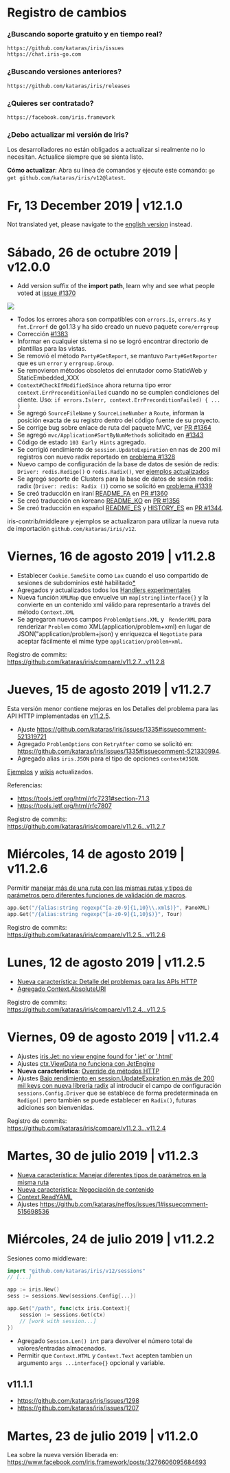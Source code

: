<!-- # History/Changelog <a href="HISTORY_ZH.md"> <img width="20px" src="https://iris-go.com/images/flag-china.svg?v=10" /></a><a href="HISTORY_ID.md"> <img width="20px" src="https://iris-go.com/images/flag-indonesia.svg?v=10" /></a><a href="HISTORY_GR.md"> <img width="20px" src="https://iris-go.com/images/flag-greece.svg?v=10" /></a> -->

# Registro de cambios

### ¿Buscando soporte gratuito y en tiempo real?

    https://github.com/kataras/iris/issues
    https://chat.iris-go.com

### ¿Buscando versiones anteriores?

    https://github.com/kataras/iris/releases

### ¿Quieres ser contratado?

    https://facebook.com/iris.framework

### ¿Debo actualizar mi versión de Iris?

Los desarrolladores no están obligados a actualizar si realmente no lo necesitan. Actualice siempre que se sienta listo.

**Cómo actualizar**: Abra su línea de comandos y ejecute este comando: `go get github.com/kataras/iris/v12@latest`.

# Fr, 13 December 2019 | v12.1.0

Not translated yet, please navigate to the [english version](HISTORY.md#fr-13-december-2019--v1210) instead.

# Sábado, 26 de octubre 2019 | v12.0.0

- Add version suffix of the **import path**, learn why and see what people voted at [issue #1370](https://github.com/kataras/iris/issues/1370)

![](https://iris-go.com/images/vote-v12-version-suffix_26_oct_2019.png)


- Todos los errores ahora son compatibles con `errors.Is`, `errors.As` y `fmt.Errorf` de go1.13 y ha sido creado un nuevo paquete `core/errgroup`
- Corrección [#1383](https://github.com/kataras/iris/issues/1383)
- Informar en cualquier sistema si no se logró encontrar directorio de plantillas para las vistas.
- Se removió el método `Party#GetReport`, se mantuvo `Party#GetReporter` que es un `error` y `errgroup.Group`.
- Se removieron métodos obsoletos del enrutador como StaticWeb y StaticEmbedded_XXX
- `Context#CheckIfModifiedSince` ahora returna tipo error `context.ErrPreconditionFailed` cuando no se cumplen condiciones del cliente. Uso: `if errors.Is(err, context.ErrPreconditionFailed) { ... }`
- Se agregó `SourceFileName` y `SourceLineNumber` a `Route`, informan la posición exacta de su registro dentro del código fuente de su proyecto.
- Se corrige bug sobre enlace de ruta del paquete MVC, ver [PR #1364](https://github.com/kataras/iris/pull/1364)
- Se agregó `mvc/Application#SortByNumMethods` solicitado en [#1343](https://github.com/kataras/iris/issues/1343#issuecomment-524868164)
- Código de estado `103 Early Hints` agregado.
- Se corrigió rendimiento de `session.UpdateExpiration` en nas de 200 mil registros con nuevo radix reportado en  [problema #1328](https://github.com/kataras/iris/issues/1328)
- Nuevo campo de configuración de la base de datos de sesión de redis: `Driver: redis.Redigo()` o `redis.Radix()`, ver [ejemplos actualizados](_examples/sessions/database/redis/)
- Se agregó soporte de Clusters para la base de datos de sesión redis: radix (`Driver: redis: Radix ()`) como se solicitó en [problema #1339](https://github.com/kataras/iris/issues/1339)
- Se creó traducción en iraní [README_FA](README_FA.md) en [PR #1360](https://github.com/kataras/iris/pull/1360)
- Se creó traducción en koreano [README_KO](README_KO.md) en [PR #1356](https://github.com/kataras/iris/pull/1356)
- Se creó traducción en español [README_ES](README_ES.md) y [HISTORY_ES](HISTORY_ES.md) en [PR #1344](https://github.com/kataras/iris/pull/1344).

iris-contrib/middleare y ejemplos se actualizaron para utilizar la nueva ruta de importación `github.com/kataras/iris/v12`.

# Viernes, 16 de agosto 2019 | v11.2.8

- Establecer `Cookie.SameSite` como `Lax` cuando el uso compartido de sesiones de subdominios esté habilitado[*](https://github.com/kataras/iris/commit/6bbdd3db9139f9038641ce6f00f7b4bab6e62550)
- Agregados y actualizados todos los [Handlers experimentales](https://github.com/kataras/iris/tree/master/_examples/experimental-handlers)
- Nueva función `XMLMap` que envuelve un `map[string]interface{}` y la convierte en un contenido xml válido para representarlo a través del método `Context.XML`
- Se agregaron nuevos campos `ProblemOptions.XML` y ` RenderXML` para renderizar `Problem` como XML(application/problem+xml) en lugar de JSON("application/problem+json) y enriquezca el `Negotiate` para aceptar fácilmente el mime type `application/problem+xml`.

Registro de commits: https://github.com/kataras/iris/compare/v11.2.7...v11.2.8

# Jueves, 15 de agosto 2019 | v11.2.7

Esta versión menor contiene mejoras en los Detalles del problema para las API HTTP implementadas en [v11.2.5](#lunes-12-de-agosto-2019--v1125).

- Ajuste https://github.com/kataras/iris/issues/1335#issuecomment-521319721
- Agregado `ProblemOptions` con `RetryAfter` como se solicitó en: https://github.com/kataras/iris/issues/1335#issuecomment-521330994.
- Agregado alias `iris.JSON` para el tipo de opciones `context#JSON`.

[Ejemplos](https://github.com/kataras/iris/blob/45d7c6fedb5adaef22b9730592255f7bb375e809/_examples/routing/http-errors/main.go#L85) y [wikis](https://github.com/kataras/iris/wiki/Routing-error-handlers#the-problem-type) actualizados.

Referencias:

- https://tools.ietf.org/html/rfc7231#section-7.1.3
- https://tools.ietf.org/html/rfc7807

Registro de commits: https://github.com/kataras/iris/compare/v11.2.6...v11.2.7

# Miércoles, 14 de agosto 2019 | v11.2.6

Permitir [manejar más de una ruta con las mismas rutas y tipos de parámetros pero diferentes funciones de validación de macros](https://github.com/kataras/iris/issues/1058#issuecomment-521110639).

```go
app.Get("/{alias:string regexp(^[a-z0-9]{1,10}\\.xml$)}", PanoXML)
app.Get("/{alias:string regexp(^[a-z0-9]{1,10}$)}", Tour)
```

Registro de commits: https://github.com/kataras/iris/compare/v11.2.5...v11.2.6

# Lunes, 12 de agosto 2019 | v11.2.5

- [Nueva característica: Detalle del problemas para las APIs HTTP](https://github.com/kataras/iris/pull/1336)
- [Agregado Context.AbsoluteURI](https://github.com/kataras/iris/pull/1336/files#diff-15cce7299aae8810bcab9b0bf9a2fdb1R2368)

Registro de commits: https://github.com/kataras/iris/compare/v11.2.4...v11.2.5

# Viernes, 09 de agosto 2019 | v11.2.4

- Ajustes [iris.Jet: no view engine found for '.jet' or '.html'](https://github.com/kataras/iris/issues/1327)
- Ajustes [ctx.ViewData no funciona con JetEngine](https://github.com/kataras/iris/issues/1330)
- **Nueva característica**: [Override de métodos HTTP](https://github.com/kataras/iris/issues/1325)
- Ajustes [Bajo rendimiento en session.UpdateExpiration en más de 200 mil keys con nueva librería radix](https://github.com/kataras/iris/issues/1328) al introducir el campo de configuración `sessions.Config.Driver` que se establece de forma predeterminada en `Redigo()` pero también se puede establecer en  `Radix()`, futuras adiciones son bienvenidas.

Registro de commits: https://github.com/kataras/iris/compare/v11.2.3...v11.2.4

# Martes, 30 de julio 2019 | v11.2.3

- [Nueva característica: Manejar diferentes tipos de parámetros en la misma ruta](https://github.com/kataras/iris/issues/1315)
- [Nueva característica: Negociación de contenido](https://github.com/kataras/iris/issues/1319)
- [Context.ReadYAML](https://github.com/kataras/iris/tree/master/_examples/http_request/read-yaml)
- Ajustes https://github.com/kataras/neffos/issues/1#issuecomment-515698536

# Miércoles, 24 de julio 2019 | v11.2.2

Sesiones como middleware:

```go
import "github.com/kataras/iris/v12/sessions"
// [...]

app := iris.New()
sess := sessions.New(sessions.Config{...})

app.Get("/path", func(ctx iris.Context){
    session := sessions.Get(ctx)
    // [work with session...]
})
```

- Agregado `Session.Len() int` para devolver el número total de valores/entradas almacenados.
- Permitir que `Context.HTML` y `Context.Text` acepten tambien un argumento `args ...interface{}` opcional y variable.

## v11.1.1

- https://github.com/kataras/iris/issues/1298
- https://github.com/kataras/iris/issues/1207

# Martes, 23 de julio 2019 | v11.2.0

Lea sobre la nueva versión liberada en: https://www.facebook.com/iris.framework/posts/3276606095684693
